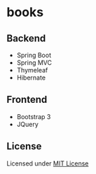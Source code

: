 # books

## Backend
- Spring Boot
- Spring MVC
- Thymeleaf
- Hibernate

## Frontend
- Bootstrap 3
- JQuery

## License
Licensed under [MIT License](https://opensource.org/licenses/MIT)

